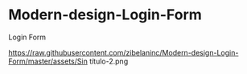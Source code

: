 # Modern-design-Login-Form
Login Form

https://raw.githubusercontent.com/zibelaninc/Modern-design-Login-Form/master/assets/Sin título-2.png
